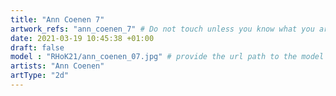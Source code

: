 ```yaml
---
title: "Ann Coenen 7"
artwork_refs: "ann_coenen_7" # Do not touch unless you know what you are doing
date: 2021-03-19 10:45:38 +01:00
draft: false
model : "RHoK21/ann_coenen_07.jpg" # provide the url path to the model
artists: "Ann Coenen"
artType: "2d"
---
```

